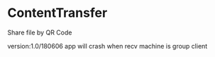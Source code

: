 # ContentTransfer
Share file by QR Code

version:1.0/180606
app will crash when recv machine is group client

